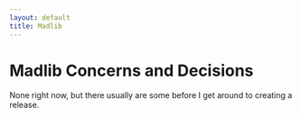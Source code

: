 ```yaml
---
layout: default
title: Madlib
---
```


# Madlib Concerns and Decisions

None right now, but there usually are some before I get around to creating a
release.
